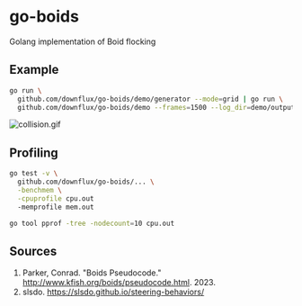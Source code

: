 # go-boids
Golang implementation of Boid flocking

## Example

```bash
go run \
  github.com/downflux/go-boids/demo/generator --mode=grid | go run \
  github.com/downflux/go-boids/demo --frames=1500 --log_dir=demo/output/log/ > collision.gif
```

![collision.gif](demo/output/collision.gif)

## Profiling

```bash
go test -v \
  github.com/downflux/go-boids/... \
  -benchmem \
  -cpuprofile cpu.out
  -memprofile mem.out

go tool pprof -tree -nodecount=10 cpu.out
```

## Sources

1. Parker, Conrad. "Boids Pseudocode."
   http://www.kfish.org/boids/pseudocode.html. 2023.
1. slsdo. https://slsdo.github.io/steering-behaviors/

